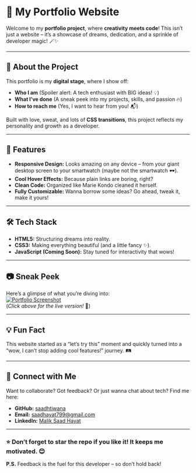 # 🎨 My Portfolio Website  

Welcome to my **portfolio project**, where **creativity meets code**! This isn’t just a website – it’s a showcase of dreams, dedication, and a sprinkle of developer magic! 🪄✨  

---

## 🌟 About the Project  
This portfolio is my **digital stage**, where I show off:
- **Who I am** (Spoiler alert: A tech enthusiast with BIG ideas! 💡)  
- **What I’ve done** (A sneak peek into my projects, skills, and passion 🔥)  
- **How to reach me** (Yes, I want to hear from you! 📬)  

Built with love, sweat, and lots of **CSS transitions**, this project reflects my personality and growth as a developer.  

---

## 🚀 Features  
- **Responsive Design:** Looks amazing on any device – from your giant desktop screen to your smartwatch (maybe not the smartwatch 🕶️).  
- **Cool Hover Effects:** Because plain links are boring, right?  
- **Clean Code:** Organized like Marie Kondo cleaned it herself.  
- **Fully Customizable:** Wanna borrow some ideas? Go ahead, tweak it, make it yours!  

---

## 🛠️ Tech Stack  
- **HTML5:** Structuring dreams into reality.  
- **CSS3:** Making everything beautiful (and a little fancy ✨).  
- **JavaScript (Coming Soon):** Stay tuned for interactivity that wows!  

---

## 📷 Sneak Peek  
Here’s a glimpse of what you’re diving into:  
[![Portfolio Screenshot](https://via.placeholder.com/800x400)](https://github.com/saadhtiwana)  
(*Click above for the live version!* 🚀)  

---

## 💡 Fun Fact  
This website started as a “let’s try this” moment and quickly turned into a “wow, I can’t stop adding cool features!” journey. 🛤️  

---

## 🔗 Connect with Me  
Want to collaborate? Got feedback? Or just wanna chat about tech? Find me here:  
- **GitHub:** [saadhtiwana](https://github.com/saadhtiwana)  
- **Email:** [saadhayat799@gmail.com](mailto:saadhayat799@gmail.com)  
- **LinkedIn:** [Malik Saad Hayat](https://linkedin.com/in/malik-saad-hayat)  

---

### ⭐ Don’t forget to star the repo if you like it! It keeps me motivated. 😊  
**P.S.** Feedback is the fuel for this developer – so don’t hold back!
